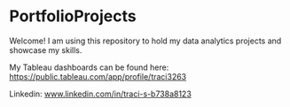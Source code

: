 # PortfolioProjects

Welcome! I am using this repository to hold my data analytics projects and showcase my skills.

My Tableau dashboards can be found here: https://public.tableau.com/app/profile/traci3263

Linkedin: www.linkedin.com/in/traci-s-b738a8123

